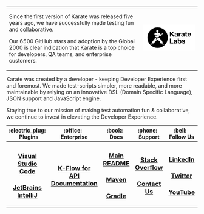 <table>
    <tr>
        <td>
            <p>
                Since the first version of Karate was released five years ago, we have successfully made testing fun and
                collaborative.
            </p>
            <p>
                Our 6500 GitHub stars and adoption by the Global 2000 is clear indication that
                Karate is a top choice for developers, QA teams, and enterprise customers.
            </p>
        </td>
        <td width="30%">
            <a href="https://karatelabs.io">
                <picture>
                    <source media="(prefers-color-scheme: dark)"
                        srcset="https://raw.githubusercontent.com/karatelabs/.github/main/profile/karate-labs-wide-black.png">
                    <img src="https://raw.githubusercontent.com/karatelabs/.github/main/profile/karate-labs-wide.png" />
                </picture>
            </a>
        </td>
    </tr>
</table>

<p>
    Karate was created by a developer - keeping Developer Experience first and foremost. We made test-scripts simpler, more
    readable, and more maintainable by relying on an innovative DSL (Domain Specific Language), JSON support and JavaScript
    engine.
</p>

<p>    
    Staying true to our mission of making test automation fun & collaborative, we continue to invest in elevating the
    Developer Experience.    
</p>

<table>
    <tr>
        <th width="20%">:electric_plug: &nbsp; Plugins</th>
        <th width="20%">:office: &nbsp; Enterprise</th>
        <th width="20%">:book: &nbsp; Docs</th>
        <th width="20%">:phone: &nbsp; Support</th>
        <th width="20%">:bell: &nbsp; Follow Us</th>
    </tr>
    <tr>
        <th>
            <h3>
                <a href="https://marketplace.visualstudio.com/items?itemName=karatelabs.karate">Visual Studio Code</a>
            </h3>
            <h3>
                <a href="https://plugins.jetbrains.com/plugin/19232-karate">JetBrains IntelliJ</a>
            </h3>
        </th>
        <th>
            <h3>
                <a href="https://www.karatelabs.io/k-flow">K-Flow for <br/> API Documentation</a>
            </h3>
        <th>
            <h3>
                <a href="https://karatelabs.github.io/karate">Main README</a>
            </h3>  
            <h3>
                <a href="https://karatelabs.github.io/karate/#maven">Maven</a>
            </h3>  
            <h3>
                <a href="https://karatelabs.github.io/karate/#gradle">Gradle</a>
            </h3>        
        </th>
        <th>
            <h3>
                <a href="https://stackoverflow.com/questions/tagged/karate">Stack Overflow</a>
            </h3>   
            <h3>
                <a href="https://www.karatelabs.io/karate-labs-contact">Contact Us</a>
            </h3> 
        </th>
        <th>
            <h3>
                <a href="https://www.linkedin.com/company/karatelabs">LinkedIn</a>
            </h3>  
            <h3>
                <a href="https://twitter.com/getkarate">Twitter</a>
            </h3>   
            <h3>
                <a href="https://www.youtube.com/@karatelabs">YouTube</a>
            </h3> 
        </th>
    </tr>
</table>
